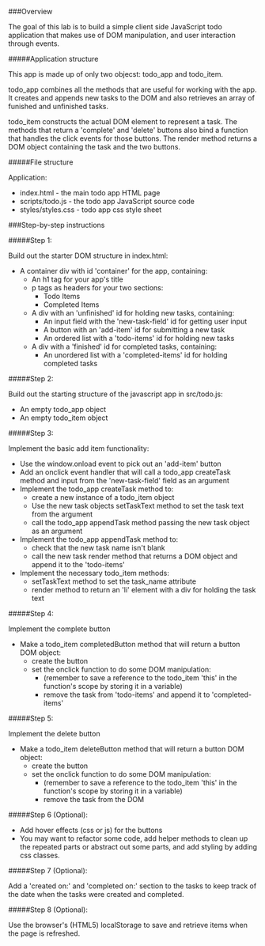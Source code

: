 ###Overview

The goal of this lab is to build a simple client side JavaScript todo application that makes use of DOM manipulation, and user interaction through events.

#####Application structure

This app is made up of only two objecst: todo_app and todo_item.

todo_app combines all the methods that are useful for working with the app.  It creates and appends new tasks to the DOM and also retrieves an array of funished and unfinished tasks.

todo_item constructs the actual DOM element to represent a task.  The methods that return a 'complete' and 'delete' buttons also bind a function that handles the click events for those buttons.  The render method returns a DOM object containing the task and the two buttons.

#####File structure

Application:

- index.html - the main todo app HTML page
- scripts/todo.js - the todo app JavaScript source code
- styles/styles.css - todo app css style sheet

###Step-by-step instructions

#####Step 1:

Build out the starter DOM structure in index.html:

- A container div with id 'container' for the app, containing:
  - An h1 tag for your app's title
  - p tags as headers for your two sections:
    - Todo Items
    - Completed Items
  - A div with an 'unfinished' id for holding new tasks, containing:
    - An input field with the 'new-task-field' id for getting user input
    - A button with an 'add-item' id for submitting a new task
    - An ordered list with a 'todo-items' id for holding new tasks
  - A div with a 'finished' id for completed tasks, containing:
    - An unordered list with a 'completed-items' id for holding completed tasks

#####Step 2:

Build out the starting structure of the javascript app in src/todo.js:

- An empty todo_app object
- An empty todo_item object

#####Step 3:

Implement the basic add item functionality:

- Use the window.onload event to pick out an 'add-item' button
- Add an onclick event handler that will call a todo_app createTask method and input from the 'new-task-field' field as an argument
- Implement the todo_app createTask method to:
  - create a new instance of a todo_item object
  - Use the new task objects setTaskText method to set the task text from the argument
  - call the todo_app appendTask method passing the new task object as an argument
- Implement the todo_app appendTask method to:
  - check that the new task name isn't blank
  - call the new task render method that returns a DOM object and append it to the 'todo-items'
- Implement the necessary todo_item methods:
  - setTaskText method to set the task_name attribute
  - render method to return an 'li' element with a div for holding the task text

#####Step 4:

Implement the complete button

- Make a todo_item completedButton method that will return a button DOM object:
  - create the button
  - set the onclick function to do some DOM manipulation:
    - (remember to save a reference to the todo_item 'this' in the function's scope by storing it in a variable)
    - remove the task from 'todo-items' and append it to 'completed-items'

#####Step 5:

Implement the delete button

- Make a todo_item deleteButton method that will return a button DOM object:
  - create the button
  - set the onclick function to do some DOM manipulation:
    - (remember to save a reference to the todo_item 'this' in the function's scope by storing it in a variable)
    - remove the task from the DOM

#####Step 6 (Optional):

- Add hover effects (css or js) for the buttons
- You may want to refactor some code, add helper methods to clean up the repeated parts or abstract out some parts, and add styling by adding css classes.

#####Step 7 (Optional):

Add a 'created on:' and 'completed on:' section to the tasks to keep track of the date when the tasks were created and completed.

#####Step 8 (Optional):

Use the browser's (HTML5) localStorage to save and retrieve items when the page is refreshed.
